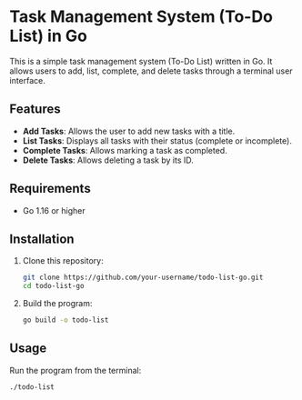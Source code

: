 # Task Management System (To-Do List) in Go

This is a simple task management system (To-Do List) written in Go. It allows users to add, list, complete, and delete tasks through a terminal user interface.

## Features

- **Add Tasks**: Allows the user to add new tasks with a title.
- **List Tasks**: Displays all tasks with their status (complete or incomplete).
- **Complete Tasks**: Allows marking a task as completed.
- **Delete Tasks**: Allows deleting a task by its ID.

## Requirements

- Go 1.16 or higher

## Installation

1. Clone this repository:

   ```sh
   git clone https://github.com/your-username/todo-list-go.git
   cd todo-list-go
   ```

2. Build the program:
   ```sh
   go build -o todo-list
   ```

## Usage

Run the program from the terminal:

```sh
./todo-list

```

